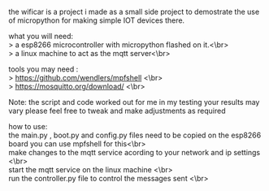 the wificar is a project i made as a small side project to demostrate the use of micropython for making simple IOT devices
there.

what you will need:
<br> > a esp8266 microcontroller with micropython flashed on it.<\br>
<br> > a linux machine to act as the mqtt server<\br>

tools you may need :
<br> > https://github.com/wendlers/mpfshell <\br>
<br> > https://mosquitto.org/download/ <\br>

Note:
the script and code worked out for me in my testing your results may vary please feel free to tweak 
and make adjustments as required

how to use:
<br> the main.py , boot.py and config.py files need to be copied on the esp8266 board you can use mpfshell for this<\br>
<br> make changes to the mqtt service acording to your network and ip settings <\br>
<br> start the mqtt service on the linux machine <\br>
<br> run the controller.py file to control the messages sent <\br>
